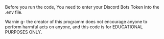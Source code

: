 Before you run the code, You need to enter your Discord Bots Token into the .env file.

Warnin g- the creator of this programm does not encourage anyone to perform harmful acts on anyone, and this code is for EDUCATIONAL PURPOSES ONLY.
